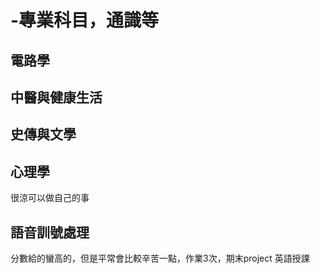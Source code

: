 # -專業科目，通識等
## 電路學



## 中醫與健康生活


## 史傳與文學

## 心理學
很涼可以做自己的事
## 語音訓號處理
分數給的蠻高的，但是平常會比較辛苦一點，作業3次，期末project
英語授課
